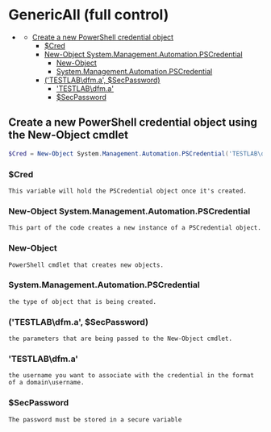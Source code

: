 # GenericAll (full control)

- [](#genericall-full-control)
    - [Create a new PowerShell credential object](#create-a-new-powershell-credential-object-using-the-new-object-cmdlet)
        - [$Cred](#cred)
        - [New-Object System.Management.Automation.PSCredential](#new-object-systemmanagementautomationpscredential)
            - [New-Object](#new-object)
            - [System.Management.Automation.PSCredential](#systemmanagementautomationpscredential)
        - [('TESTLAB\dfm.a', $SecPassword)](#testlabdfma-secpassword)
            - ['TESTLAB\dfm.a'](#testlabdfma)
            - [$SecPassword](#secpassword)

## Create a new PowerShell credential object using the New-Object cmdlet
```PowerShell
$Cred = New-Object System.Management.Automation.PSCredential('TESTLAB\dfm.a', $SecPassword)
```

### $Cred
```
This variable will hold the PSCredential object once it's created.
```

### New-Object System.Management.Automation.PSCredential
```
This part of the code creates a new instance of a PSCredential object.
```

### New-Object
```
PowerShell cmdlet that creates new objects.
```

### System.Management.Automation.PSCredential
```
the type of object that is being created.
```

### ('TESTLAB\dfm.a', $SecPassword)
```
the parameters that are being passed to the New-Object cmdlet.
```

### 'TESTLAB\dfm.a'
```
the username you want to associate with the credential in the format of a domain\username.
```

### $SecPassword
```
The password must be stored in a secure variable
```
